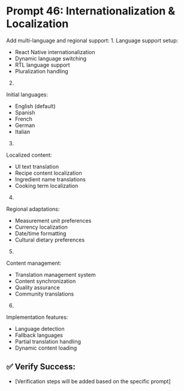 # Prompt 46: Internationalization & Localization

Add multi-language and regional support:
1.
Language support setup:
 - React Native internationalization
 - Dynamic language switching
 - RTL language support
 - Pluralization handling
2.
Initial languages:
 - English (default)
 - Spanish
 - French
 - German
 - Italian
3.
Localized content:
 - UI text translation
 - Recipe content localization
 - Ingredient name translations
 - Cooking term localization
4.
Regional adaptations:
 - Measurement unit preferences
 - Currency localization
 - Date/time formatting
 - Cultural dietary preferences
5.
Content management:
 - Translation management system
 - Content synchronization
 - Quality assurance
 - Community translations
6.
Implementation features:
 - Language detection
 - Fallback languages
 - Partial translation handling
 - Dynamic content loading

## ✅ Verify Success:
- [Verification steps will be added based on the specific prompt]
